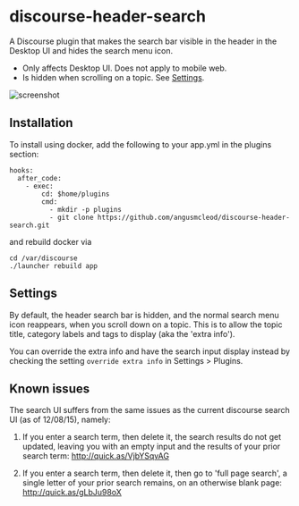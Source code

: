 # discourse-header-search
A Discourse plugin that makes the search bar visible in the header in the Desktop UI and hides the search menu icon.

- Only affects Desktop UI. Does not apply to mobile web.
- Is hidden when scrolling on a topic. See [Settings](#settings).

![screenshot](https://cloud.githubusercontent.com/assets/5931623/11663508/b1d24796-9daa-11e5-8622-422d5bda3ccf.png)

## Installation

To install using docker, add the following to your app.yml in the plugins section:

```
hooks:
  after_code:
    - exec:
        cd: $home/plugins
        cmd:
          - mkdir -p plugins
          - git clone https://github.com/angusmcleod/discourse-header-search.git
```

and rebuild docker via

```
cd /var/discourse
./launcher rebuild app
```

## Settings

By default, the header search bar is hidden, and the normal search menu icon reappears, when you scroll down on a topic. 
This is to allow the topic title, category labels and tags to display (aka the 'extra info'). 

You can override the extra info and have the search input display instead by checking the setting ``override extra info`` in Settings > Plugins. 

## Known issues

The search UI suffers from the same issues as the current discourse search UI (as of 12/08/15), namely:

1. If you enter a search term, then delete it, the search results do not get updated, 
leaving you with an empty input and the results of your prior search term: http://quick.as/VjbYSqvAG

2. If you enter a search term, then delete it, then go to 'full page search', a single letter of your prior search
remains, on an otherwise blank page: http://quick.as/gLbJu98oX
